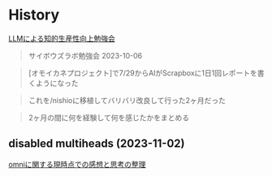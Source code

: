# History

[LLMによる知的生産性向上勉強会](https://scrapbox.io/nishio/LLM%E3%81%AB%E3%82%88%E3%82%8B%E7%9F%A5%E7%9A%84%E7%94%9F%E7%94%A3%E6%80%A7%E5%90%91%E4%B8%8A%E5%8B%89%E5%BC%B7%E4%BC%9A)
> サイボウズラボ勉強会 2023-10-06

> [オモイカネプロジェクト]で7/29からAIがScrapboxに1日1回レポートを書くようになった

> これを/nishioに移植してバリバリ改良して行った2ヶ月だった

> 2ヶ月の間に何を経験して何を感じたかをまとめる

## disabled multiheads (2023-11-02)

[omniに関する現時点での感想と思考の整理](https://scrapbox.io/nishio/omni%E3%81%AB%E9%96%A2%E3%81%99%E3%82%8B%E7%8F%BE%E6%99%82%E7%82%B9%E3%81%A7%E3%81%AE%E6%84%9F%E6%83%B3%E3%81%A8%E6%80%9D%E8%80%83%E3%81%AE%E6%95%B4%E7%90%86)

